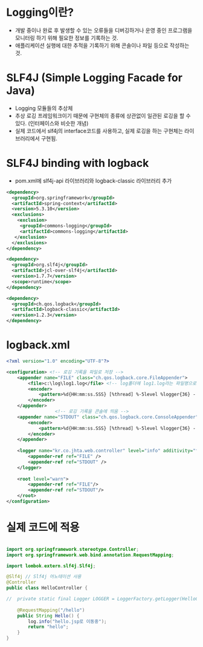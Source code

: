 # Logging이란?
- 개발 중이나 완료 후 발생할 수 있는 오류들을 디버깅하거나 운영 중인 프로그램을 모니터링 하기 위해 필요한 정보를 기록하는 것.
- 애플리케이션 실행에 대한 추적을 기록하기 위해 콘솔이나 파일 등으로 작성하는 것.

# SLF4J (Simple Logging  Facade for Java)
- Logging 모듈들의 추상체
- 추상 로깅 프레임워크이기 때문에 구현체의 종류에 상관없이 일관된 로깅을 할 수 있다. (인터페이스와 비슷한 개념)
- 실제 코드에서 slf4j의 interface코드를 사용하고, 실제 로깅을 하는 구현체는 라이브러리에서 구현됨.

# SLF4J binding with logback
- pom.xml에 slf4j-api 라이브러리와 logback-classic 라이브러리 추가

```xml
<dependency>
  <groupId>org.springframework</groupId>
  <artifactId>spring-context</artifactId>
  <version>5.3.10</version>
  <exclusions>
    <exclusion>
     <groupId>commons-logging</groupId>
     <artifactId>commons-logging</artifactId>
   </exclusion>
  </exclusions>
</dependency>

<dependency>
  <groupId>org.slf4j</groupId>
  <artifactId>jcl-over-slf4j</artifactId>
  <version>1.7.7</version>
  <scope>runtime</scope>
</dependency>

<dependency>
  <groupId>ch.qos.logback</groupId>
  <artifactId>logback-classic</artifactId>
  <version>1.2.3</version>
</dependency>
```

# logback.xml
```xml
<?xml version="1.0" encoding="UTF-8"?>

<configuration> <!-- 로깅 기록을 파일로 저장 -->
	<appender name="FILE" class="ch.qos.logback.core.FileAppender">
		<file>c:\log\log1.log</file> <!-- log폴더에 log1.log라는 파일명으로 로그 기록 -->
		<encoder>
			<pattern>%d{HH:mm:ss.SSS} [%thread] %-5level %logger{36} - %msg%n</pattern>
		</encoder>
	</appender>
	              <!-- 로깅 기록을 콘솔에 띄움 -->
	<appender name="STDOUT" class="ch.qos.logback.core.ConsoleAppender">
		<encoder>
			<pattern>%d{HH:mm:ss.SSS} [%thread] %-5level %logger{36} - %msg%n</pattern>
		</encoder>
	</appender>
	
	<logger name="kr.co.jhta.web.controller" level="info" additivity="false">
		<appender-ref ref="FILE" />
		<appender-ref ref="STDOUT" />
	</logger>
	
	<root level="warn">
		<appender-ref ref="FILE"/>
		<appender-ref ref="STDOUT"/>
	</root>
</configuration>
```

# 실제 코드에 적용
```java

import org.springframework.stereotype.Controller;
import org.springframework.web.bind.annotation.RequestMapping;

import lombok.extern.slf4j.Slf4j;

@Slf4j // Slf4j 어노테이션 사용
@Controller
public class HelloController {

//	private static final Logger LOGGER = LoggerFactory.getLogger(HelloController.class);
	
	@RequestMapping("/hello")
	public String Hello() {
		log.info("hello.jsp로 이동중");
		return "hello";
	}
}

```
